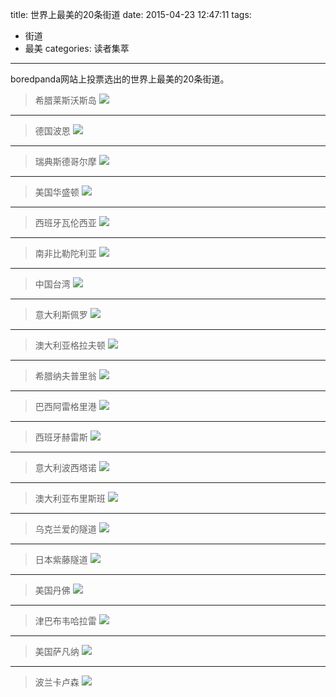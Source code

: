 title: 世界上最美的20条街道
date: 2015-04-23 12:47:11
tags:
- 街道
- 最美
categories: 读者集萃
---

boredpanda网站上投票选出的世界上最美的20条街道。

> 希腊莱斯沃斯岛
![](http://voidking.qiniudn.com/@/imgs/street/希腊莱斯沃斯岛.jpg)

------
> 德国波恩
![](http://voidking.qiniudn.com/@/imgs/street/德国波恩.jpg)
<!--more-->

------
> 瑞典斯德哥尔摩
![](http://voidking.qiniudn.com/@/imgs/street/瑞典斯德哥尔摩.jpg)

------
> 美国华盛顿
![](http://voidking.qiniudn.com/@/imgs/street/美国华盛顿.jpg)

------
> 西班牙瓦伦西亚
![](http://voidking.qiniudn.com/@/imgs/street/西班牙瓦伦西亚.jpg)

------
> 南非比勒陀利亚
![](http://voidking.qiniudn.com/@/imgs/street/南非比勒陀利亚.jpg)

------
> 中国台湾
![](http://voidking.qiniudn.com/@/imgs/street/中国台湾.jpg)

------
> 意大利斯佩罗
![](http://voidking.qiniudn.com/@/imgs/street/意大利斯佩罗.jpg)

------
> 澳大利亚格拉夫顿
![](http://voidking.qiniudn.com/@/imgs/street/澳大利亚格拉夫顿.jpg)

------
> 希腊纳夫普里翁
![](http://voidking.qiniudn.com/@/imgs/street/希腊纳夫普里翁.jpg)

------
> 巴西阿雷格里港
![](http://voidking.qiniudn.com/@/imgs/street/巴西阿雷格里港.jpg)

------
> 西班牙赫雷斯
![](http://voidking.qiniudn.com/@/imgs/street/西班牙赫雷斯.jpg)

------
> 意大利波西塔诺
![](http://voidking.qiniudn.com/@/imgs/street/意大利波西塔诺.jpg)

------
> 澳大利亚布里斯班
![](http://voidking.qiniudn.com/@/imgs/street/澳大利亚布里斯班.jpg)

------
> 乌克兰爱的隧道
![](http://voidking.qiniudn.com/@/imgs/street/乌克兰爱的隧道.jpg)

------
> 日本紫藤隧道
![](http://voidking.qiniudn.com/@/imgs/street/日本紫藤隧道.jpg)

------
> 美国丹佛
![](http://voidking.qiniudn.com/@/imgs/street/美国丹佛.jpg)

------
> 津巴布韦哈拉雷
![](http://voidking.qiniudn.com/@/imgs/street/津巴布韦哈拉雷.jpg)

------
> 美国萨凡纳
![](http://voidking.qiniudn.com/@/imgs/street/美国萨凡纳.jpg)

------
> 波兰卡卢森
![](http://voidking.qiniudn.com/@/imgs/street/波兰卡卢森.jpg)
